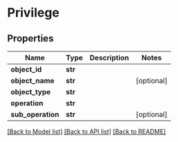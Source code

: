 # Privilege

## Properties
Name | Type | Description | Notes
------------ | ------------- | ------------- | -------------
**object_id** | **str** |  | 
**object_name** | **str** |  | [optional] 
**object_type** | **str** |  | 
**operation** | **str** |  | 
**sub_operation** | **str** |  | [optional] 

[[Back to Model list]](../README.md#documentation-for-models) [[Back to API list]](../README.md#documentation-for-api-endpoints) [[Back to README]](../README.md)



